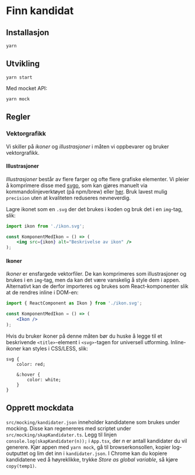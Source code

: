 # Finn kandidat

## Installasjon

```
yarn
```

## Utvikling

```
yarn start
```

Med mocket API:

```
yarn mock
```

## Regler

### Vektorgrafikk

Vi skiller på *ikoner* og *illustrasjoner* i måten vi oppbevarer og bruker vektorgrafikk.

#### Illustrasjoner

*Illustrasjoner* består av flere farger og ofte flere grafiske elementer. Vi pleier å komprimere disse med [svgo](https://github.com/svg/svgo), som kan gjøres manuelt via kommandolinjeverktøyet (på npm/brew) eller [her](https://jakearchibald.github.io/svgomg/). Bruk lavest mulig `precision` uten at kvaliteten reduseres nevneverdig.

Lagre ikonet som en `.svg` der det brukes i koden og bruk det i en `img`-tag, slik:

```jsx
import ikon from './ikon.svg';

const KomponentMedIkon = () => (
    <img src={ikon} alt="Beskrivelse av ikon" />
);
```

#### Ikoner

*Ikoner* er ensfargede vektorfiler. De kan komprimeres som illustrasjoner og brukes i en `img`-tag, men da kan det være vanskelig å style dem i appen. Alternativt kan de derfor importeres og brukes som React-komponenter slik at de rendres inline i DOM-en:

```jsx
import { ReactComponent as Ikon } from './ikon.svg';

const KomponentMedIkon = () => (
    <Ikon />
);
```

Hvis du bruker ikoner på denne måten bør du huske å legge til et beskrivende `<title>`-element i `<svg>`-tagen for universell utforming. Inline-ikoner kan styles i CSS/LESS, slik:

```less
svg {
    color: red;

    &:hover {
        color: white;
    }
}
```

## Opprett mockdata

`src/mocking/kandidater.json` inneholder kandidatene som brukes under mocking. Disse kan regenereres med scriptet under `src/mocking/skapKandidater.ts`. Legg til linjen `console.log(skapKandidater(n));` i `App.tsx`, der *n* er antall kandidater du vil generere. Kjør appen med `yarn mock`, gå til browserkonsollen, kopier log-outputtet og lim det inn i `kandidater.json`. I Chrome kan du kopiere kandidatene ved å høyreklikke, trykke *Store as global variable*, så kjøre `copy(temp1)`.
